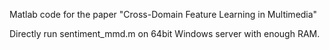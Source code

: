 Matlab code for the paper "Cross-Domain Feature Learning in Multimedia"

Directly run sentiment_mmd.m on 64bit Windows server with enough RAM.
